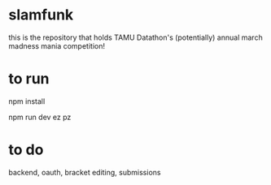 # slamfunk
this is the repository that holds TAMU Datathon's (potentially) annual march madness mania competition!

# to run
npm install

npm run dev ez pz

# to do 
backend, oauth, bracket editing, submissions